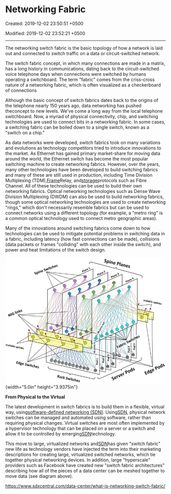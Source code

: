 # Networking Fabric

Created: 2019-12-02 23:50:51 +0500

Modified: 2019-12-02 23:52:21 +0500

---

The networking switch fabric is the basic topology of how a network is laid out and connected to switch traffic on a data or circuit-switched network.



The switch fabric concept, in which many connections are made in a matrix, has a long history in communications, dating back to the circuit-switched voice telephone days when connections were switched by humans operating a switchboard. The term "fabric" comes from the criss-cross nature of a networking fabric, which is often visualized as a checkerboard of connections



Although the basic concept of switch fabrics dates back to the origins of the telephone nearly 150 years ago, data networking has pushed theconcept to new levels. We've come a long way from the local telephone switchboard. Now, a myriad of physical connectivity, chip, and switching technologies are used to connect bits in a networking fabric. In some cases, a switching fabric can be boiled down to a single switch, known as a "switch on a chip."



As data networks were developed, switch fabrics took on many variations and evolutions as technology competitors tried to introduce innovations to the market. As Ethernet has gained primary market-share for moving data around the world, the Ethernet switch has become the most popular switching machine to create networking fabrics. However, over the years, many other technologies have been developed to build switching fabrics and many of these are still used in production, including Time Division Multiplexing (TDM),[Frame](https://www.sdxcentral.com/listings/frame/)Relay, and[storage](https://www.sdxcentral.com/data-center/storage/)protocols such as Fibre Channel. All of these technologies can be used to build their own networking fabrics. Optical networking technologies such as Dense Wave Division Multiplexing (DWDM) can also be used to build networking fabrics, though some optical networking technologies are used to create networking "rings," which don't necessarily resemble fabrics but can be used to connect networks using a different topology (for example, a "metro ring" is a common optical technology used to connect metro geographic areas).



Many of the innovations around switching fabrics come down to how technologies can be used to mitigate potential problems in switching data in a fabric, including latency (how fast connections can be made), collisions (data packets or frames "colliding" with each other inside the switch), and power and heat limitations of the switch design.



![What is Networking Fabric?](media/Networking-Fabric-image1.jpg){width="5.0in" height="3.9375in"}



**From Physical to the Virtual**

The latest development in switch fabrics is to build them in a flexible, virtual way, using[software-defined networking (SDN)](https://www.sdxcentral.com/networking/sdn/). Using[SDN](https://www.sdxcentral.com/networking/sdn/definitions/what-the-definition-of-software-defined-networking-sdn/), physical network switches can be managed and automated using software, rather than requiring physical changes. Virtual switches are most often implemented by a hypervisor technology that can be placed on a server or a switch and allow it to be controlled by emerging[SDN](https://www.sdxcentral.com/networking/sdn/definitions/what-is-software-defined-compute/)technology.



This move to large, virtualized networks and[SDN](https://www.sdxcentral.com/networking/sdn/definitions/why-sdn-software-defined-networking-or-nfv-network-functions-virtualization-now/)has given "switch fabric" new life as technology vendors have injected the term into their marketing descriptions for creating large, virtualized switched networks, which tie together physical networking devices. In addition, large "hyperscale" providers such as Facebook have created new "switch fabric architectures" describing how all of the pieces of a data center can be meshed together to move data (see diagram above).



<https://www.sdxcentral.com/data-center/what-is-networking-switch-fabric/>

